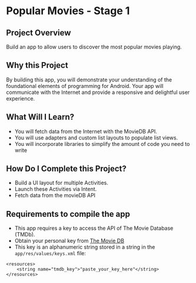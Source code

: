 # Popular Movies - Stage 1

## Project Overview
Build an app to allow users to discover the most popular movies playing. 

## Why this Project

By building this app, you will demonstrate your understanding of the foundational elements of programming for Android. Your app will communicate with the Internet and provide a responsive and delightful user experience.


## What Will I Learn?

- You will fetch data from the Internet with the MovieDB API.
- You will use adapters and custom list layouts to populate list views.
- You will incorporate libraries to simplify the amount of code you need to write



## How Do I Complete this Project?

- Build a UI layout for multiple Activities.
- Launch these Activities via Intent.
- Fetch data from the movieDB API

## Requirements to compile the app

- This app requires a key to access the API of The Movie Database (TMDb).
- Obtain your personal key from [The Movie DB](https://www.themoviedb.org/account/signup)
- This key is an alphanumeric string stored in a string in the `app/res/values/keys.xml` file:

```
<resources>
    <string name="tmdb_key">"paste_your_key_here"</string>
</resources>
```


